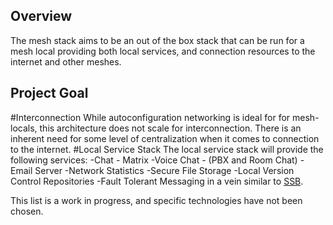## Overview
The mesh stack aims to be an out of the box stack that can be run for a mesh local providing both local services, and connection resources to the internet and other meshes.  

## Project Goal
#Interconnection
While autoconfiguration networking is ideal for for mesh-locals, this architecture does not scale for interconnection.  There is an inherent need for some level of centralization when it comes to connection to the internet.
#Local Service Stack
The local service stack will provide the following services:
-Chat - Matrix
-Voice Chat - (PBX and Room Chat)
-Email Server
-Network Statistics
-Secure File Storage
-Local Version Control Repositories
-Fault Tolerant Messaging in a vein similar to [SSB](https://github.com/ssbc/secure-scuttlebutt).

This list is a work in progress, and specific technologies have not been chosen.
